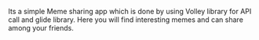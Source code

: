 Its a simple Meme sharing app which is done by using Volley library for API call and glide library. 
Here you will find interesting memes and can share among your friends.
